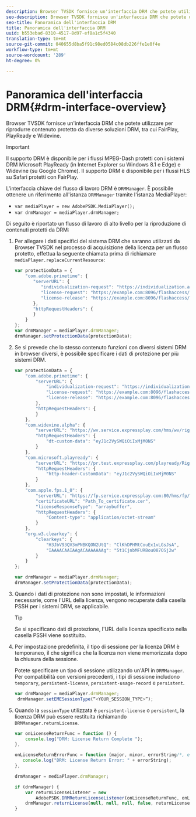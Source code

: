 ```yaml
---
description: Browser TVSDK fornisce un'interfaccia DRM che potete utilizzare per riprodurre contenuto protetto da diverse soluzioni DRM, tra cui FairPlay, PlayReady e Widevine.
seo-description: Browser TVSDK fornisce un'interfaccia DRM che potete utilizzare per riprodurre contenuto protetto da diverse soluzioni DRM, tra cui FairPlay, PlayReady e Widevine.
seo-title: Panoramica dell'interfaccia DRM
title: Panoramica dell'interfaccia DRM
uuid: b553ebad-8310-4517-8d97-ef8a1c5f4340
translation-type: tm+mt
source-git-commit: 040655d8ba5f91c98ed0584c08db226ffe1e0f4e
workflow-type: tm+mt
source-wordcount: '289'
ht-degree: 0%

---
```



# Panoramica dell&#39;interfaccia DRM{#drm-interface-overview}

Browser TVSDK fornisce un&#39;interfaccia DRM che potete utilizzare per riprodurre contenuto protetto da diverse soluzioni DRM, tra cui FairPlay, PlayReady e Widevine.

<!--<a id="section_59994F2059B245E996E0776214804A0A"></a>-->

>[!IMPORTANT]
>
>Il supporto DRM è disponibile per i flussi MPEG-Dash protetti con i sistemi DRM Microsoft PlayReady (in Internet Explorer su Windows 8.1 e Edge) e Widevine (su Google Chrome). Il supporto DRM è disponibile per i flussi HLS su Safari protetti con FairPlay.

L&#39;interfaccia chiave del flusso di lavoro DRM è `DRMManager`. È possibile ottenere un riferimento all&#39;istanza `DRMManager` tramite l&#39;istanza MediaPlayer:

* `var mediaPlayer = new AdobePSDK.MediaPlayer();`
* `var drmManager = mediaPlayer.drmManager;`

<!--<a id="section_B7E8AD9A4D4F4BD9BA2A67ABC135D6F9"></a>-->

Di seguito è riportato un flusso di lavoro di alto livello per la riproduzione di contenuti protetti da DRM:

1. Per allegare i dati specifici del sistema DRM che saranno utilizzati da Browser TVSDK nel processo di acquisizione della licenza per un flusso protetto, effettua la seguente chiamata prima di richiamare `mediaPlayer.replaceCurrentResource`:

   ```js
   var protectionData = { 
       "com.adobe.primetime": { 
          "serverURL": { 
             "individualization-request": "https://individualization.adobe.com/flashaccess/i15n/v5", 
             "license-request": "https://example.com:8096/flashaccess/req", 
             "license-release": "https://example.com:8096/flashaccess/req" 
          }, 
          "httpRequestHeaders": { 
          } 
       } 
   }; 
   var drmManager = mediaPlayer.drmManager; 
   drmManager.setProtectionData(protectionData);
   ```

1. Se si prevede che lo stesso contenuto funzioni con diversi sistemi DRM in browser diversi, è possibile specificare i dati di protezione per più sistemi DRM.

   ```js
   var protectionData = { 
       "com.adobe.primetime": { 
           "serverURL": { 
               "individualization-request": "https://individualization.adobe.com/flashaccess/i15n/v5", 
               "license-request": "https://example.com:8096/flashaccess/req", 
               "license-release": "https://example.com:8096/flashaccess/req" 
           }, 
           "httpRequestHeaders": { 
           } 
       }, 
       "com.widevine.alpha": { 
           "serverURL": "https://wv.service.expressplay.com/hms/wv/rights/?ExpressPlayToken=<token value>", 
           "httpRequestHeaders": { 
               "dt-custom-data": "eyJ1c2VySWQiOiIxMjM0NS" 
           } 
       }, 
       "com.microsoft.playready": { 
           "serverURL": "https://pr.test.expressplay.com/playready/RightsManager.asmx?ExpressPlayToken=<token value>", 
           "httpRequestHeaders": { 
               "http-header-CustomData": "eyJ1c2VySWQiOiIxMjM0NS" 
           } 
       }, 
       "com.apple.fps.1_0": { 
           "serverURL": "https://fp.service.expressplay.com:80/hms/fp/rights/?ExpressPlayToken=<token value>", 
           "certificateURL": "Path_To_certificate.cer", 
           "licenseResponseType": "arraybuffer", 
           "httpRequestHeaders": { 
               "Content-type": "application/octet-stream" 
           } 
       }, 
       "org.w3.clearkey": { 
           "clearkeys": { 
               "H3JbV93QV3mPNBKQON2UtQ": "ClKhDPHMtCouEx1vLGsJsA", 
               "IAAAACAAIAAgACAAAAAAAg": "5t1CjnbMFURBou087OSj2w" 
           } 
       } 
   }; 
   
   var drmManager = mediaPlayer.drmManager; 
   drmManager.setProtectionData(protectionData);
   ```

1. Quando i dati di protezione non sono impostati, le informazioni necessarie, come l&#39;URL della licenza, vengono recuperate dalla casella PSSH per i sistemi DRM, se applicabile.

   >[!TIP]
   >
   >Se si specificano dati di protezione, l&#39;URL della licenza specificato nella casella PSSH viene sostituito.

1. Per impostazione predefinita, il tipo di sessione per la licenza DRM è temporaneo, il che significa che la licenza non viene memorizzata dopo la chiusura della sessione.

   Potete specificare un tipo di sessione utilizzando un&#39;API in `DRMManager`.  Per compatibilità con versioni precedenti, i tipi di sessione includono `temporary`, `persistent-license`, `persistent-usage-record` e `persistent`.

   ```js
   var drmManager = mediaPlayer.drmManager; 
    drmManager.setEMESessionType(“<YOUR_SESSION_TYPE>”); 
   ```

1. Quando la `sessionType` utilizzata è `persistent-license` o `persistent`, la licenza DRM può essere restituita richiamando `DRMManager.returnLicense`.

   ```js
   var onLicenseReturnFunc = function () { 
       console.log("DRM: License Return Complete "); 
   }, 
   
   onLicenseReturnErrorFunc = function (major, minor, errorString/*, errorServerUrl*/) { 
      console.log("DRM: License Return Error: " + errorString); 
   }, 
   
   drmManager = mediaPlayer.drmManager; 
   
   if (drmManager) { 
       var returnLicenseListener = new  
           AdobePSDK.DRMReturnLicenseListener(onLicenseReturnFunc, onLicenseReturnErrorFunc); 
       drmManager.returnLicense(null, null, null, false, returnLicenseListener, drmLicense.session); 
   }
   ```

